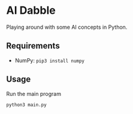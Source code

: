 # AI Dabble

Playing around with some AI concepts in Python.

## Requirements

- NumPy: `pip3 install numpy`

## Usage

Run the main program

`python3 main.py`